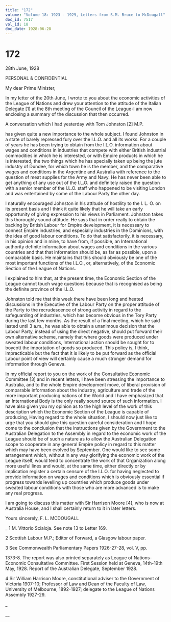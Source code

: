 ```yaml
---
title: "172"
volume: "Volume 18: 1923 - 1929, Letters from S.M. Bruce to McDougall"
doc_id: 7517
vol_id: 18
doc_date: 1928-06-28
---
```


# 172

28th June, 1928

PERSONAL &amp; CONFIDENTIAL

My dear Prime Minister,

In my letter of the 20th June, I wrote to you about the economic activities of the League of Nations and drew your attention to the attitude of the Italian Delegate [1] at the 8th meeting of the Council of the League-I am now enclosing a summary of the discussion that then occurred.

A conversation which I had yesterday with Tom Johnston [2] M.P.

has given quite a new importance to the whole subject. I found Johnston in a state of barely repressed fury over the I.L.O. and all its works. For a couple of years he has been trying to obtain from the I.L.O. information about wages and conditions in industries that compete with either British industrial commodities in which he is interested, or with Empire products in which he is interested, the two things which he has specially taken up being the jute industry of Dundee, for which town he is the member, and the comparative wages and conditions in the Argentine and Australia with reference to the question of meat supplies for the Army and Navy. He has never been able to get anything of any use out of the I.L.O. and definitely raised the question with a senior member of the I.L.O. staff who happened to be visiting London and was entertained by some of the Labour Party the other day.

I naturally encouraged Johnston in his attitude of hostility to the I. L. O. on its present basis and I think it quite likely that he will take an early opportunity of giving expression to his views in Parliament. Johnston takes this thoroughly sound attitude. He says that in order really to obtain the backing by British Labour for Empire development, it is necessary to connect Empire industries, and especially industries in the Dominions, with the idea of good labour conditions. To do that satisfactorily, it is necessary, in his opinion and in mine, to have from, if possible, an International authority definite information about wages and conditions in the various countries and that that information should be, as far as possible, upon a comparable basis. He maintains that this should obviously be one of the most important functions of the I.L.O., or, alternatively, of the Economic Section of the League of Nations.

I explained to him that, at the present time, the Economic Section of the League cannot touch wage questions because that is recognised as being the definite province of the I.L.O.

Johnston told me that this week there have been long and heated discussions in the Executive of the Labour Party on the proper attitude of the Party to the recrudescence of strong activity in regard to the safeguarding of industries, which has become obvious in the Tory Party during the last few months. As the result of a final meeting, which he said lasted until 3 a.m., he was able to obtain a unanimous decision that the Labour Party, instead of using the direct negative, should put forward their own alternative scheme, namely that where goods were produced under sweated labour conditions, International action should be sought for to boycott the importation of goods so produced. This policy is, I think, impracticable but the fact that it is likely to be put forward as the official Labour point of view will certainly cause a much stronger demand for information through Geneva.

In my official report to you on the work of the Consultative Economic Committee [3] and in recent letters, I have been stressing the importance to Australia, and to the whole Empire development move, of liberal provision of comparable information about the industry, agriculture and trade of the more important producing nations of the World and I have emphasized that an International Body is the only really sound source of such information. I have also given you my opinion as to the high level of the work of this description which the Economic Section of the League is capable of producing, Having regard to the whole situation, I should now just like to urge that you should give this question careful consideration and I hope come to the conclusion that the instructions given by the Government to the Australian Delegation to the Assembly in regard to the economic work of the League should be of such a nature as to allow the Australian Delegation scope to cooperate in any general Empire policy in regard to this matter which may have been evolved by September. One would like to see some arrangement which, without in any way glorifying the economic work of the League itself, would tend to concentrate the work of that Organization along more useful lines and would, at the same time, either directly or by implication register a certain censure of the I.L.O. for having neglected to provide information on wages and conditions which is obviously essential if progress towards levelling up countries which produce goods under sweated labour conditions with those who are more advanced is to make any real progress.

I am going to discuss this matter with Sir Harrison Moore [4], who is now at Australia House, and I shall certainly return to it in later letters.

Yours sincerely, F. L. MCDOUGALL 

_ 1 M. Vittorio Scialoja. See note 13 to Letter 169.

2 Scottish Labour M.P.; Editor of Forward, a Glasgow labour paper.

3 See Commonwealth Parliamentary Papers 1926-27-28, vol. V, pp.

1373-8. The report was also printed separately as League of Nations-Economic Consultative Committee. First Session held at Geneva, 14th-19th May, 1928. Report of the Australian Delegate, September 1928.

4 Sir William Harrison Moore, constitutional adviser to the Government of Victoria 1907-10; Professor of Law and Dean of the Faculty of Law, University of Melbourne, 1892-1927; delegate to the League of Nations Assembly 1927-29.

_

__
